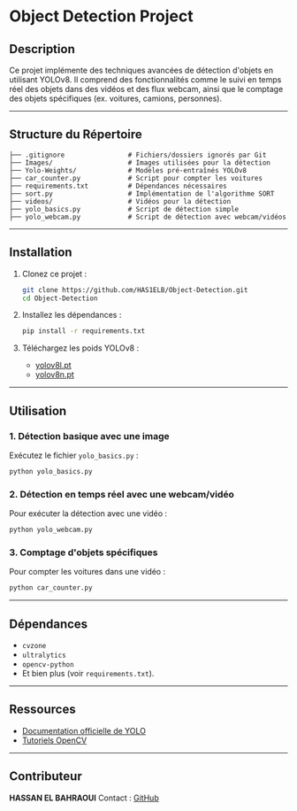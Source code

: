 # Object Detection Project

## Description

Ce projet implémente des techniques avancées de détection d'objets en utilisant YOLOv8. Il comprend des fonctionnalités comme le suivi en temps réel des objets dans des vidéos et des flux webcam, ainsi que le comptage des objets spécifiques (ex. voitures, camions, personnes).

---

## Structure du Répertoire

```
├── .gitignore                # Fichiers/dossiers ignorés par Git
├── Images/                   # Images utilisées pour la détection
├── Yolo-Weights/             # Modèles pré-entraînés YOLOv8
├── car_counter.py            # Script pour compter les voitures
├── requirements.txt          # Dépendances nécessaires
├── sort.py                   # Implémentation de l'algorithme SORT
├── videos/                   # Vidéos pour la détection
├── yolo_basics.py            # Script de détection simple
├── yolo_webcam.py            # Script de détection avec webcam/vidéos
```

---

## Installation

1. Clonez ce projet :

   ```bash
   git clone https://github.com/HAS1ELB/Object-Detection.git
   cd Object-Detection
   ```
2. Installez les dépendances :

   ```bash
   pip install -r requirements.txt
   ```
3. Téléchargez les poids YOLOv8 :

   - [yolov8l.pt](https://raw.githubusercontent.com/HAS1ELB/Object-Detection/main/Yolo-Weights/yolov8l.pt)
   - [yolov8n.pt](https://raw.githubusercontent.com/HAS1ELB/Object-Detection/main/Yolo-Weights/yolov8n.pt)

---

## Utilisation

### 1. Détection basique avec une image

Exécutez le fichier `yolo_basics.py` :

```bash
python yolo_basics.py
```

### 2. Détection en temps réel avec une webcam/vidéo

Pour exécuter la détection avec une vidéo :

```bash
python yolo_webcam.py
```

### 3. Comptage d'objets spécifiques

Pour compter les voitures dans une vidéo :

```bash
python car_counter.py
```

---

## Dépendances

- `cvzone`
- `ultralytics`
- `opencv-python`
- Et bien plus (voir `requirements.txt`).

---

## Ressources

- [Documentation officielle de YOLO](https://github.com/ultralytics/ultralytics)
- [Tutoriels OpenCV](https://opencv.org/)

---

## Contributeur

**HASSAN EL BAHRAOUI**
Contact : [GitHub](https://github.com/HAS1ELB)
